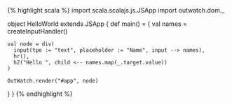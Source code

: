 
<div class="example-hello-world-code">
{% highlight scala %}
import scala.scalajs.js.JSApp
import outwatch.dom._

object HelloWorld extends JSApp {
  def main() = {
    val names = createInputHandler()
    
    val node = div(
      input(tpe := "text", placeholder := "Name", input --> names),
      hr(),
      h2("Hello ", child <-- names.map(_.target.value))
    )

    OutWatch.render("#app", node)
  }
}
{% endhighlight %}
</div>
<div class="example-hello-world-container">
  <div id="app" ></div>
</div>

